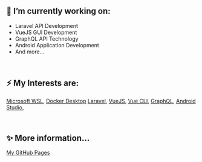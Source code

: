 ## 🌱 I’m currently working on:
* Laravel API Development
* VueJS GUI Development
* GraphQL API Technology
* Android Application Development
* And more...

<br>

## ⚡ My Interests are:
[Microsoft WSL](https://docs.microsoft.com/en-us/windows/wsl/install-win10/),
[Docker Desktop](https://www.docker.com/products/docker-desktop/)
[Laravel](https://laravel.com/),
[VueJS](https://vuejs.org/),
[Vue CLI](https://cli.vuejs.org/),
[GraphQL](https://graphql.org/),
[Android Studio](https://developer.android.com/studio/?authuser=1/),

<br>

## ✨ More information...
[My GitHub Pages](https://peterh3g.github.io/pages/)

<!--
**PeterH3G/peterh3g** is a ✨ _special_ ✨ repository because its `README.md` (this file) appears on your GitHub profile.

Here are some ideas to get you started:

- 🔭 I’m currently working on ...
- 🌱 I’m currently learning ...
- 👯 I’m looking to collaborate on ...
- 🤔 I’m looking for help with ...
- 💬 Ask me about ...
- 📫 How to reach me: ...
- 😄 Pronouns: ...
- ⚡ Fun fact: ...
-->
